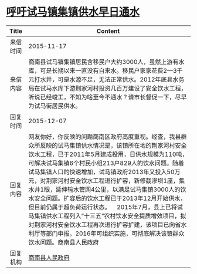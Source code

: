 # <a href="http://www.shangluo.gov.cn/zmhd/ldxxxx.jsp?urltype=leadermail.LeaderMailContentUrl&wbtreeid=1112&leadermailid=3408">呼吁试马镇集镇供水早日通水</a>
|Title|Content|
|:---:|---|
|来信时间|2015-11-17|
|来信内容|商南县试马镇集镇居民含移民户大约3000人，虽然上游有水库，可是长期以来一直没有自来水。移民户家家花费2—3千元打水井，可是水源不足，无法正常供水。2012年底县水务局在试马水库下游荆家河村投资几百万建设了安全饮水工程，听说已经竣工，不知为啥至今不通水？请市长督促一下，尽早为试马街居民供水。|
|回复时间|2015-12-07|
|回复内容|网友你好，你反映的问题商南区政府高度重视。经查，我县群众所反映的试马集镇供水情况是，该镇所在地的荆家河村安全饮水工程，已于2011年5月建成投用，日供水规模为110吨，可解决试马集镇6个村民小组213户829人的饮水问题。随着试马集镇人口的快速增加，试马镇政府2013年又投入50万元，对荆家河村安全饮水工程进行扩容，新修截渗坝1座，集水井1眼，延伸输水管网4公里，以满足试马集镇3000人的饮水安全问题。扩容后的饮水工程已于2013年12月开始供水，但目前仍属于超负荷运行状态。    2015年7月，县上已将试马集镇供水工程列入“十三五”农村饮水安全提质增效项目，拟对荆家河村安全饮水工程再次进行扩容扩建，该项目已向省水利厅等部门申报，2016年可组织实施，可彻底解决该镇群众饮水问题。商南县人民政府|
|回复机构|<a href="../../categories/agencies/商南县人民政府.md">商南县人民政府</a>|